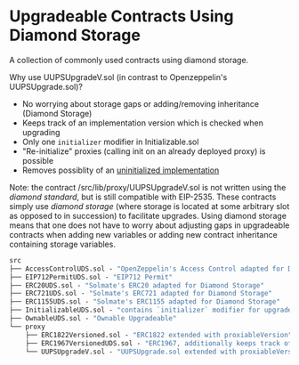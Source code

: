 # Upgradeable Contracts Using Diamond Storage

A collection of commonly used contracts using diamond storage.

Why use UUPSUpgradeV.sol (in contrast to Openzeppelin's UUPSUpgrade.sol)?

- No worrying about storage gaps or adding/removing inheritance (Diamond Storage)
- Keeps track of an implementation version which is checked when upgrading
- Only one `initializer` modifier in Initializable.sol
- "Re-initialize" proxies (calling init on an already deployed proxy) is possible
- Removes possiblity of an [uninitialized implementation](https://medium.com/immunefi/wormhole-uninitialized-proxy-bugfix-review-90250c41a43a)

Note: the contract /src/lib/proxy/UUPSUpgradeV.sol is not written using the _diamond standard_,
but is still compatible with EIP-2535.
These contracts simply use _diamond storage_ (where storage is located at some arbitrary slot as opposed to in succession)
to facilitate upgrades.
Using diamond storage means that one does not have to worry about adjusting gaps in upgradeable contracts when adding
new variables or adding new contract inheritance containing storage variables.

```ml
src
├── AccessControlUDS.sol - "OpenZeppelin's Access Control adapted for Diamond Storage"
├── EIP712PermitUDS.sol - "EIP712 Permit"
├── ERC20UDS.sol - "Solmate's ERC20 adapted for Diamond Storage"
├── ERC721UDS.sol - "Solmate's ERC721 adapted for Diamond Storage"
├── ERC1155UDS.sol - "Solmate's ERC1155 adapted for Diamond Storage"
├── InitializableUDS.sol - "contains `initializer` modifier for upgradeable contracts using UUPSUpgradeV"
├── OwnableUDS.sol - "Ownable Upgradeable"
└── proxy
    ├── ERC1822Versioned.sol - "ERC1822 extended with proxiableVersion"
    ├── ERC1967VersionedUDS.sol - "ERC1967, additionally keeps track of implementation version"
    └── UUPSUpgradeV.sol - "UUPSUpgrade.sol extended with proxiableVersion"
```
